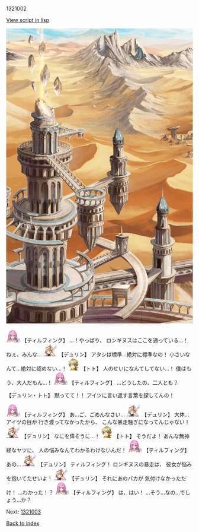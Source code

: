 1321002

[View script in lisp](../scripts/1321002.txt)

![desert_hill.png](../images/backgrounds/desert_hill.png)

<img src="../images/units/24.png" alt="24.png" height="34"/>
【ティルフィング】
…！やっぱり、
ロンギヌスはここを通っている…！
ねぇ、みんな…

<img src="../images/units/0.png" alt="0.png" height="34"/>
【デュリン】
アタシは標準…絶対に標準なの！
小さいなんて…絶対に認めない…！

<img src="../images/units/4.png" alt="4.png" height="34"/>
【トト】
人のせいになんてしてない…！
僕はもう、大人だもん…！

<img src="../images/units/24.png" alt="24.png" height="34"/>
【ティルフィング】
…どうしたの、二人とも？

【デュリン・トト】
黙ってて！！
アイツに言い返す言葉を探してんの！

<img src="../images/units/24.png" alt="24.png" height="34"/>
【ティルフィング】
あ…ご、ごめんなさい…

<img src="../images/units/0.png" alt="0.png" height="34"/>
【デュリン】
大体…アイツの目が
行き渡ってなかったから、
こんな暴走騒ぎになってんじゃない！

<img src="../images/units/0.png" alt="0.png" height="34"/>
【デュリン】
なにを偉そうに…！

<img src="../images/units/4.png" alt="4.png" height="34"/>
【トト】
そうだよ！
あんな無神経なヤツに、
人の悩みなんてわかるわけないんだ！

<img src="../images/units/24.png" alt="24.png" height="34"/>
【ティルフィング】
あの…

<img src="../images/units/0.png" alt="0.png" height="34"/>
【デュリン】
ティルフィング！
ロンギヌスの暴走は、
彼女が悩みを抱いてたせいよ！

<img src="../images/units/0.png" alt="0.png" height="34"/>
【デュリン】
それにあのバカが
気付けなかっただけ！
…わかった！？

<img src="../images/units/24.png" alt="24.png" height="34"/>
【ティルフィング】
は、はい！
…そう…なの…でしょう…か？

Next: [1321003](1321003.md)

[Back to index](index.md)
